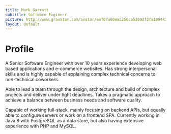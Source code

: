 ```yaml
---
title: Mark Garratt
subtitle: Software Engineer
picture: http://www.gravatar.com/avatar/eaf07a60ea5250ca53693f2fa1894425.jpg?s=100
layout: default
---
```

# <span class="fas fa-user"></span> Profile
A Senior Software Engineer with over 10 years experience developing web based
applications and e-commerce websites. Has strong interpersonal skills and is
highly capable of explaining complex technical concerns to non-technical
coworkers.

Able to lead a team through the design, architecture and build of complex
projects and deliver under tight deadlines. Takes a pragmatic approach to
achieve a balance between business needs and software quality.

Capable of working full-stack, mainly focusing on backend APIs, but equally able
to configure servers or work on a frontend SPA. Currently working in Java 8 with
PostgreSQL as a data store, but also having extensive experience with PHP and
MySQL.
